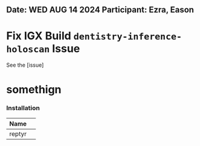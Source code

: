 Date: WED AUG 14 2024
Participant: Ezra, Eason
---
# Fix IGX Build `dentistry-inference-holoscan` Issue
See the [issue]

# somethign
### Installation
|Name||
|-|-|
|reptyr||
